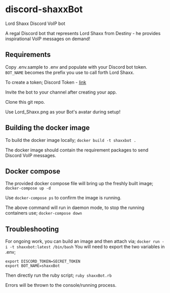 # discord-shaxxBot
Lord Shaxx Discord VoIP bot

A regal Discord bot that represents Lord Shaxx from Destiny - he provides inspirational VoIP messages on demand!

## Requirements
Copy .env.sample to .env and populate with your Discord bot token. `BOT_NAME` becomes the prefix you use to call forth Lord Shaxx.

To create a token; Discord Token - [link](https://github.com/reactiflux/discord-irc/wiki/Creating-a-discord-bot-&-getting-a-token)

Invite the bot to your channel after creating your app.

Clone this git repo.

Use Lord_Shaxx.png as your Bot's avatar during setup!

## Building the docker image
To build the docker image locally;
`docker build -t shaxxbot .`

The docker image should contain the requirement packages to send Discord VoIP messages.

## Docker compose
The provided docker compose file will bring up the freshly built image;
`docker-compose up -d`

Use `docker-compose ps` to confirm the image is running.

The above command will run in daemon mode, to stop the running containers use;
`docker-compose down`

## Troubleshooting
For ongoing work, you can build an image and then attach via;
`docker run -i -t shaxxbot:latest /bin/bash`
You will need to export the two variables in .env;
```
export DISCORD_TOKEN=SECRET_TOKEN
export BOT_NAME=shaxxBot
```
Then directly run the ruby script;
`ruby shaxxBot.rb`

Errors will be thrown to the console/running process.


